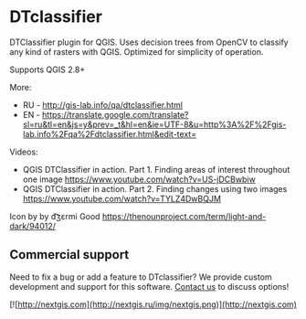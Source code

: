 # DTclassifier
DTClassifier plugin for QGIS. Uses decision trees from OpenCV to classify any kind of rasters with QGIS. Optimized for simplicity of operation.

Supports QGIS 2.8+

More:

* RU - http://gis-lab.info/qa/dtclassifier.html
* EN - https://translate.google.com/translate?sl=ru&tl=en&js=y&prev=_t&hl=en&ie=UTF-8&u=http%3A%2F%2Fgis-lab.info%2Fqa%2Fdtclassifier.html&edit-text=

Videos:
* QGIS DTClassifier in action. Part 1. Finding areas of interest throughout one image https://www.youtube.com/watch?v=US-jDCBwbiw
* QGIS DTClassifier in action. Part 2. Finding changes using two images https://www.youtube.com/watch?v=TYLZ4DwBQJM

Icon by by d͡ʒɛrmi Good https://thenounproject.com/term/light-and-dark/94012/

Commercial support
----------
Need to fix a bug or add a feature to DTclassifier? We provide custom development and support for this software. [Contact us](http://nextgis.ru/en/contact/) to discuss options!

[![http://nextgis.com](http://nextgis.ru/img/nextgis.png)](http://nextgis.com)

